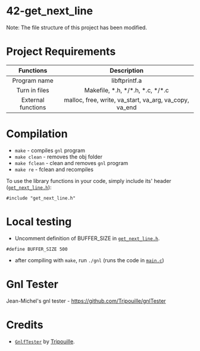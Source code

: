 # 42-get_next_line

Note: The file structure of this project has been modified.

# Project Requirements

|     Functions      |                      Description                       |
| :----------------: | :----------------------------------------------------: |
|    Program name    |                     libftprintf.a                      |
|   Turn in files    |         Makefile, \*.h, \*/\*.h, \*.c, \*/\*.c         |
| External functions | malloc, free, write, va_start, va_arg, va_copy, va_end |

# Compilation

- `make` - compiles `gnl` program
- `make clean` - removes the obj folder
- `make fclean` - clean and removes `gnl` program
- `make re` - fclean and recompiles

To use the library functions in your code, simply include its' header ([`get_next_line.h`](inc/get_next_line.h)):

```
#include "get_next_line.h"
```

# Local testing

- Uncomment definition of BUFFER_SIZE in [`get_next_line.h`](inc/get_next_line.h).

```
#define BUFFER_SIZE 500
```

- after compiling with `make`, run `./gnl` (runs the code in [`main.c`](main.c))

# Gnl Tester

Jean-Michel's gnl tester - https://github.com/Tripouille/gnlTester

# Credits

- [`GnlfTester`](https://github.com/Tripouille/gnlTester) by [Tripouille](https://github.com/Tripouille).
